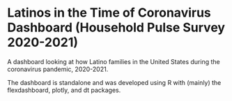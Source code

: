 # Latinos in the Time of Coronavirus Dashboard (Household Pulse Survey 2020-2021)

A dashboard looking at how Latino families in the United States during the coronavirus pandemic, 2020-2021.

The dashboard is standalone and was developed using R with (mainly) the flexdashboard, plotly, and dt packages.
